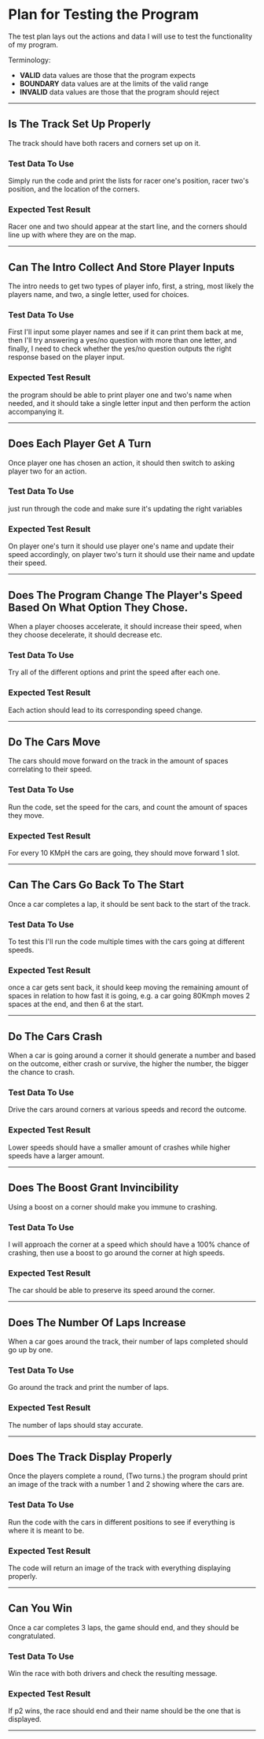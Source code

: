 # Plan for Testing the Program

The test plan lays out the actions and data I will use to test the functionality of my program.

Terminology:

- **VALID** data values are those that the program expects
- **BOUNDARY** data values are at the limits of the valid range
- **INVALID** data values are those that the program should reject

---

## Is The Track Set Up Properly

The track should have both racers and corners set up on it.

### Test Data To Use

Simply run the code and print the lists for racer one's position, racer two's position, and the location of the corners.

### Expected Test Result

Racer one and two should appear at the start line, and the corners should line up with where they are on the map.

---

## Can The Intro Collect And Store Player Inputs

The intro needs to get two types of player info, first, a string, most likely the players name, and two, a single letter, used for choices.

### Test Data To Use

First I'll input some player names and see if it can print them back at me, then I'll try answering a yes/no question with more than one letter, 
and finally, I need to check whether the yes/no question outputs the right response based on the player input.

### Expected Test Result

the program should be able to print player one and two's name when needed, and it should take a single letter input and then perform the action accompanying it.

---

## Does Each Player Get A Turn

Once player one has chosen an action, it should then switch to asking player two for an action.

### Test Data To Use

just run through the code and make sure it's updating the right variables

### Expected Test Result

On player one's turn it should use player one's name and update their speed accordingly, on player two's turn it should use their name and update their speed.

---

## Does The Program Change The Player's Speed Based On What Option They Chose.

When a player chooses accelerate, it should increase their speed, when they choose decelerate, it should decrease etc.

### Test Data To Use

Try all of the different options and print the speed after each one.

### Expected Test Result

Each action should lead to its corresponding speed change.

---

## Do The Cars Move

The cars should move forward on the track in the amount of spaces correlating to their speed.

### Test Data To Use

Run the code, set the speed for the cars, and count the amount of spaces they move.

### Expected Test Result

For every 10 KMpH the cars are going, they should move forward 1 slot.

---

## Can The Cars Go Back To The Start

Once a car completes a lap, it should be sent back to the start of the track.

### Test Data To Use

To test this I'll run the code multiple times with the cars going at different speeds.

### Expected Test Result

once a car gets sent back, it should keep moving the remaining amount of spaces in relation to how fast it is going, 
e.g. a car going 80Kmph moves 2 spaces at the end, and then 6 at the start. 

---

## Do The Cars Crash

When a car is going around a corner it should generate a number and based on the outcome, either crash or survive, the higher the number, 
the bigger the chance to crash.

### Test Data To Use

Drive the cars around corners at various speeds and record the outcome.

### Expected Test Result

Lower speeds should have a smaller amount of crashes while higher speeds have a larger amount.

---

## Does The Boost Grant Invincibility

Using a boost on a corner should make you immune to crashing.

### Test Data To Use

I will approach the corner at a speed which should have a 100% chance of crashing, then use a boost to go around the corner at high speeds. 

### Expected Test Result

The car should be able to preserve its speed around the corner.

---

## Does The Number Of Laps Increase

When a car goes around the track, their number of laps completed should go up by one.

### Test Data To Use

Go around the track and print the number of laps.

### Expected Test Result

The number of laps should stay accurate.

---

## Does The Track Display Properly

Once the players complete a round, (Two turns.) the program should print an image of the track with a number 1 and 2 showing where the cars are.

### Test Data To Use

Run the code with the cars in different positions to see if everything is where it is meant to be.

### Expected Test Result

The code will return an image of the track with everything displaying properly. 

---

## Can You Win

Once a car completes 3 laps, the game should end, and they should be congratulated.

### Test Data To Use

Win the race with both drivers and check the resulting message. 

### Expected Test Result

If p2 wins, the race should end and their name should be the one that is displayed.

---